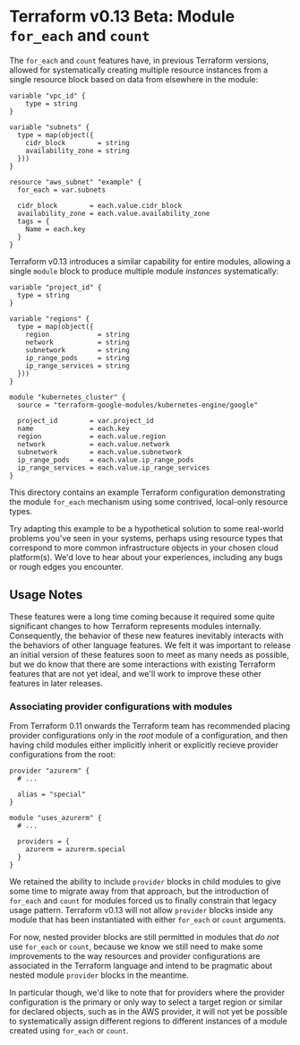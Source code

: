 # Terraform v0.13 Beta: Module `for_each` and `count`

The `for_each` and `count` features have, in previous Terraform versions,
allowed for systematically creating multiple resource instances from a single
resource block based on data from elsewhere in the module:

```hcl
variable "vpc_id" {
    type = string
}

variable "subnets" {
  type = map(object({
    cidr_block        = string
    availability_zone = string
  }))
}

resource "aws_subnet" "example" {
  for_each = var.subnets

  cidr_block        = each.value.cidr_block
  availability_zone = each.value.availability_zone
  tags = {
    Name = each.key
  }
}
```

Terraform v0.13 introduces a similar capability for entire modules, allowing
a single `module` block to produce multiple module _instances_ systematically:

```hcl
variable "project_id" {
  type = string
}

variable "regions" {
  type = map(object({
    region            = string
    network           = string
    subnetwork        = string
    ip_range_pods     = string
    ip_range_services = string
  }))
}

module "kubernetes_cluster" {
  source = "terraform-google-modules/kubernetes-engine/google"

  project_id        = var.project_id
  name              = each.key
  region            = each.value.region
  network           = each.value.network
  subnetwork        = each.value.subnetwork
  ip_range_pods     = each.value.ip_range_pods
  ip_range_services = each.value.ip_range_services
}
```

This directory contains an example Terraform configuration demonstrating the
module `for_each` mechanism using some contrived, local-only resource types.

Try adapting this example to be a hypothetical solution to some real-world
problems you've seen in your systems, perhaps using resource types that
correspond to more common infrastructure objects in your chosen cloud
platform(s). We'd love to hear about your experiences, including any bugs or
rough edges you encounter.

## Usage Notes

These features were a long time coming because it required some quite
significant changes to how Terraform represents modules internally.
Consequently, the behavior of these new features inevitably interacts with the
behaviors of other language features. We felt it was important to release an
initial version of these features soon to meet as many needs as possible, but
we do know that there are some interactions with existing Terraform features
that are not yet ideal, and we'll work to improve these other features in
later releases.

### Associating provider configurations with modules

From Terraform 0.11 onwards the Terraform team has recommended placing provider
configurations only in the _root_ module of a configuration, and then having
child modules either implicitly inherit or explicitly recieve provider
configurations from the root:

```hcl
provider "azurerm" {
  # ...

  alias = "special"
}

module "uses_azurerm" {
  # ...

  providers = {
    azurerm = azurerm.special
  }
}
```

We retained the ability to include `provider` blocks in child modules to give
some time to migrate away from that approach, but the introduction of `for_each`
and `count` for modules forced us to finally constrain that legacy usage
pattern. Terraform v0.13 will not allow `provider` blocks inside any module
that has been instantiated with either `for_each` or `count` arguments.

For now, nested provider blocks are still permitted in modules that _do not_
use `for_each` or `count`, because we know we still need to make some
improvements to the way resources and provider configurations are associated in
the Terraform language and intend to be pragmatic about nested module `provider`
blocks in the meantime.

In particular though, we'd like to note that for providers where the provider
configuration is the primary or only way to select a target region or similar
for declared objects, such as in the AWS provider, it will not yet be possible
to systematically assign different regions to different instances of a module
created using `for_each` or `count`.
